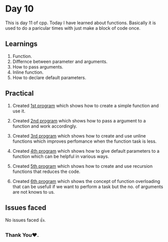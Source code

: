 # Day 10

This is day 11 of cpp. Today I have learned about functions. Basically it is used to do a paricular times with just make a block of code once.

## Learnings

1. Function.
1. Differnce between parameter and arguments.
1. How to pass arguments.
1. Inline function.
1. How to declare default parameters.

## Practical

1. Created [1st program](https://github.com/imganpat/30DaysOfCpp/blob/main/Day%2011%20-%20Functions/01_function.cpp) which shows how to create a simple function and use it.

1. Created [2nd program](https://github.com/imganpat/30DaysOfCpp/blob/main/Day%2011%20-%20Functions/02_parameter_function.cpp) which shows how to pass a argument to a function and work accordingly.

1. Created [3rd program](https://github.com/imganpat/30DaysOfCpp/blob/main/Day%2011%20-%20Functions/03_inline_function.cpp) which shows how to create and use unline functions which improves perfomance when the function task is less.

1. Created [4th program](https://github.com/imganpat/30DaysOfCpp/blob/main/Day%2011%20-%20Functions/04_default_parameters.cpp) which shows how to give default parameters to a function which can be helpful in various ways.

1. Created [5th program](https://github.com/imganpat/30DaysOfCpp/blob/main/Day%2011%20-%20Functions/05_recursion.cpp) which shows how to create and use recursion functions that reduces the code.

1. Created [6th program](https://github.com/imganpat/30DaysOfCpp/blob/main/Day%2011%20-%20Functions/06_function_overloading.cpp) which shows the concept of function overloading that can be usefull if we want to perform a task but the no. of arguments are not knows to us.

## Issues faced

No issues faced 👍.

### Thank You❤️.
